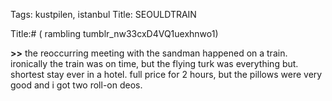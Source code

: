 Tags: kustpilen, istanbul
Title: SEOULDTRAIN
  
Title:# ( rambling tumblr_nw33cxD4VQ1uexhnwo1)
  
**>>** the reoccurring meeting with the sandman happened on a train. ironically the train was on time, but the flying turk was everything but. shortest stay ever in a hotel. full price for 2 hours, but the pillows were very good and i got two roll-on deos.